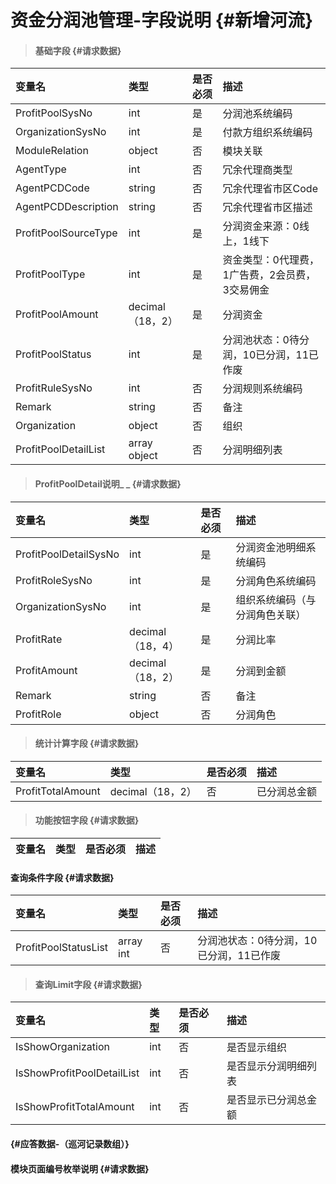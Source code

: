 # 资金分润池管理-字段说明 {#新增河流}

> #### 基础字段 {#请求数据}

| 变量名 | 类型 | 是否必须 | 描述 |
| :--- | :--- | :--- | :--- |
| ProfitPoolSysNo | int | 是 | 分润池系统编码 |
| OrganizationSysNo | int | 是 | 付款方组织系统编码 |
| ModuleRelation | object | 否 | 模块关联 |
| AgentType | int | 否 | 冗余代理商类型 |
| AgentPCDCode | string | 否 | 冗余代理省市区Code |
| AgentPCDDescription | string | 否 | 冗余代理省市区描述 |
| ProfitPoolSourceType | int | 是 | 分润资金来源：0线上，1线下 |
| ProfitPoolType | int | 是 | 资金类型：0代理费，1广告费，2会员费，3交易佣金 |
| ProfitPoolAmount | decimal（18，2） | 是 | 分润资金 |
| ProfitPoolStatus | int | 是 | 分润池状态：0待分润，10已分润，11已作废 |
| ProfitRuleSysNo | int | 否 | 分润规则系统编码 |
| Remark | string | 否 | 备注 |
| Organization | object | 否 | 组织 |
| ProfitPoolDetailList | array object | 否 | 分润明细列表 |

> #### ProfitPoolDetail说明_ _ {#请求数据}

| 变量名 | 类型 | 是否必须 | 描述 |
| :--- | :--- | :--- | :--- |
| ProfitPoolDetailSysNo | int | 是 | 分润资金池明细系统编码 |
| ProfitRoleSysNo | int | 是 | 分润角色系统编码 |
| OrganizationSysNo | int | 是 | 组织系统编码（与分润角色关联） |
| ProfitRate | decimal（18，4） | 是 | 分润比率 |
| ProfitAmount | decimal（18，2） | 是 | 分润到金额 |
| Remark | string | 否 | 备注 |
| ProfitRole | object | 否 | 分润角色 |

> #### 统计计算字段 {#请求数据}

| 变量名 | 类型 | 是否必须 | 描述 |
| :--- | :--- | :--- | :--- |
| ProfitTotalAmount | decimal（18，2） | 否 | 已分润总金额 |

> #### 功能按钮字段 {#请求数据}

| 变量名 | 类型 | 是否必须 | 描述 |
| :--- | :--- | :--- | :--- |


#### 查询条件字段 {#请求数据}

| 变量名 | 类型 | 是否必须 | 描述 |
| :--- | :--- | :--- | :--- |
| ProfitPoolStatusList | array int | 否 | 分润池状态：0待分润，10已分润，11已作废 |

> #### 查询Limit字段 {#请求数据}

| 变量名 | 类型 | 是否必须 | 描述 |
| :--- | :--- | :--- | :--- |
| IsShowOrganization | int | 否 | 是否显示组织 |
| IsShowProfitPoolDetailList | int | 否 | 是否显示分润明细列表 |
| IsShowProfitTotalAmount | int | 否 | 是否显示已分润总金额 |

####  {#应答数据-（巡河记录数组）}

#### 模块页面编号枚举说明 {#请求数据}



